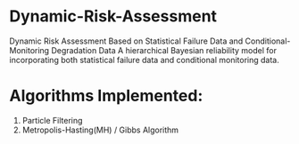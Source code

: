 # Dynamic-Risk-Assessment
Dynamic Risk Assessment Based on Statistical Failure Data and Conditional-Monitoring Degradation Data
A hierarchical Bayesian reliability model for incorporating both statistical failure data and conditional monitoring data.

# Algorithms Implemented:
1) Particle Filtering
2) Metropolis-Hasting(MH) / Gibbs Algorithm
